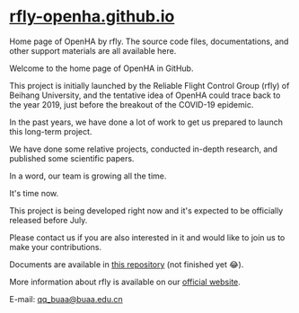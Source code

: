 # [rfly-openha.github.io](https://github.com/rfly-openha/rfly-openha.github.io)

Home page of OpenHA by rfly. The source code files, documentations, and other support materials are all available here.

Welcome to the home page of OpenHA in GitHub.

This project is initially launched by the Reliable Flight Control Group (rfly) of Beihang University, and the tentative idea of OpenHA could trace back to the year 2019, just before the breakout of the COVID-19 epidemic.

In the past years, we have done a lot of work to get us prepared to launch this long-term project.

We have done some relative projects, conducted in-depth research, and published some scientific papers.

In a word, our team is growing all the time.

It's time now.

This project is being developed right now and it's expected to be officially released before July.

Please contact us if you are also interested in it and would like to join us to make your contributions.

Documents are available in [this repository](https://rfly-openha.github.io/documents/) (not finished yet 😂).

More information about rfly is available on our [official website](http://rfly.buaa.edu.cn).

E-mail: [qq_buaa@buaa.edu.cn](qq_buaa@buaa.edu.cn)
